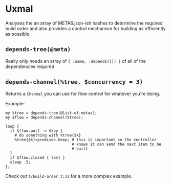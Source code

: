 # Uxmal

Analyses the an array of META6.json-ish hashes to determine the required build order and also provides a control mechanism for building as efficiently as possible.

## `depends-tree(@meta)`

Really only needs an array of `{ :name, :depends([]) }` of all of the dependencies required

## `depends-channel(%tree, $concurrency = 3)`

Returns a `Channel` you can use for flow control for whatever you're doing.

Example:

```perl6
my %tree = depends-tree(@list-of-metas);
my $flow = depends-channel(%tree);

loop {
  if $flow.poll -> $key {
    # do something with %tree{$k}
    %tree{$k}<promise>.keep; # this is important so the controller
                             # knows it can send the next item to be
                             # built
  }
  if $flow.closed { last }
  sleep .5;
};
```

Check out `t/build-order.t:32` for a more complex example.
